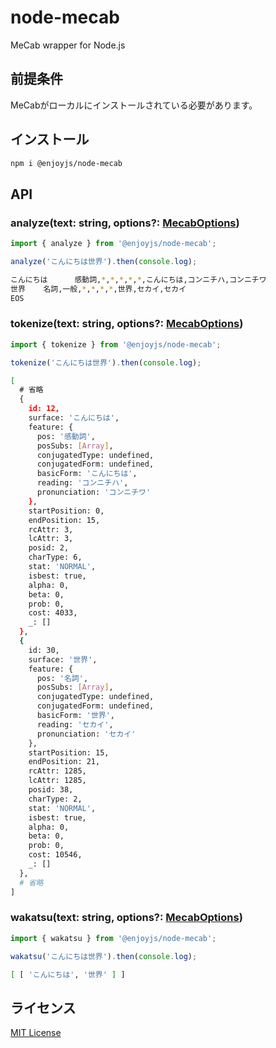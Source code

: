 # node-mecab

MeCab wrapper for Node.js

## 前提条件

MeCabがローカルにインストールされている必要があります。

## インストール

```bash
npm i @enjoyjs/node-mecab
```

## API

### analyze(text: string, options?: [MecabOptions](https://github.com/enjoyjs/node-mecab/blob/HEAD/src/types.ts#L10))

```js
import { analyze } from '@enjoyjs/node-mecab';

analyze('こんにちは世界').then(console.log);
```

```bash
こんにちは      感動詞,*,*,*,*,*,こんにちは,コンニチハ,コンニチワ
世界    名詞,一般,*,*,*,*,世界,セカイ,セカイ
EOS

```

### tokenize(text: string, options?: [MecabOptions](https://github.com/enjoyjs/node-mecab/blob/HEAD/src/types.ts#L10))

```js
import { tokenize } from '@enjoyjs/node-mecab';

tokenize('こんにちは世界').then(console.log);
```

```bash
[
  # 省略
  {
    id: 12,
    surface: 'こんにちは',
    feature: {
      pos: '感動詞',
      posSubs: [Array],
      conjugatedType: undefined,
      conjugatedForm: undefined,
      basicForm: 'こんにちは',
      reading: 'コンニチハ',
      pronunciation: 'コンニチワ'
    },
    startPosition: 0,
    endPosition: 15,
    rcAttr: 3,
    lcAttr: 3,
    posid: 2,
    charType: 6,
    stat: 'NORMAL',
    isbest: true,
    alpha: 0,
    beta: 0,
    prob: 0,
    cost: 4033,
    _: []
  },
  {
    id: 30,
    surface: '世界',
    feature: {
      pos: '名詞',
      posSubs: [Array],
      conjugatedType: undefined,
      conjugatedForm: undefined,
      basicForm: '世界',
      reading: 'セカイ',
      pronunciation: 'セカイ'
    },
    startPosition: 15,
    endPosition: 21,
    rcAttr: 1285,
    lcAttr: 1285,
    posid: 38,
    charType: 2,
    stat: 'NORMAL',
    isbest: true,
    alpha: 0,
    beta: 0,
    prob: 0,
    cost: 10546,
    _: []
  },
  # 省略
]
```

### wakatsu(text: string, options?: [MecabOptions](https://github.com/enjoyjs/node-mecab/blob/HEAD/src/types.ts#L10))

```js
import { wakatsu } from '@enjoyjs/node-mecab';

wakatsu('こんにちは世界').then(console.log);
```

```bash
[ [ 'こんにちは', '世界' ] ]
```

## ライセンス

[MIT License](LICENSE)
